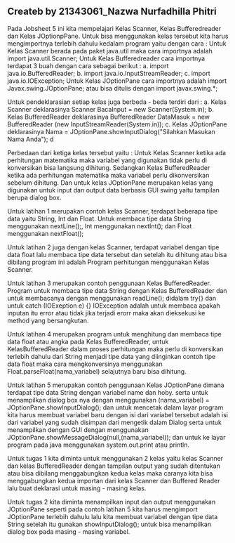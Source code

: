 ## Createb by 21343061_Nazwa Nurfadhilla Phitri
Pada Jobsheet 5 ini kita mempelajari Kelas Scanner, Kelas Bufferedreader dan Kelas JOptionpPane.
Untuk bisa menggunakan kelas tersebut kita harus mengimportnya terlebih dahulu kedalam program yaitu dengan cara :
Untuk Kelas Scanner berada pada paket java.util maka cara importnya adalah import java.util.Scanner;
Untuk Kelas Bufferedreader cara importnya terdapat 3 buah dengan cara sebagai berikut : 
a. import java.io.BufferedReader; 
b. import java.io.InputStreamReader; 
c. import java.io.IOException;
Untuk Kelas JOptionPane cara importnya adalah import Javax.swing.JOptionPane; atau bisa ditulis dengan import javax.swing.*;

Untuk pendeklarasian setiap kelas juga berbeda - beda terdiri dari :
a. Kelas Scanner deklarasinya Scanner BacaInput = new Scanner(System.in);
b. Kelas BufferedReader deklarasinya BufferedReader DataMasuk = new BufferedReader (new InputStreamReader(System.in));
c. Kelas JOptionPane deklarasinya Nama = JOptionPane.showInputDialog("Silahkan Masukan Nama Anda"); d

Perbedaan dari ketiga kelas tersebut yaitu :
Untuk Kelas Scanner ketika ada perhitungan matematika maka variabel yang digunakan tidak perlu di konversikan bisa langsung dihitung. Sedangkan Kelas BufferedReader ketika ada perhitungan matematika maka variabel perlu dikonversikan sebelum dihitung. Dan untuk kelas JOptionPane merupakan kelas yang digunakan untuk input dan output data berbasis GUI swing yaitu tampilan berupa dialog box.

Untuk latihan 1 merupakan contoh kelas Scanner, terdapat beberapa tipe data yaitu String, Int dan Float. Untuk membaca tipe data String menggunakan nextLine();, Int menggunakan nextInt();
dan Float menggunakan nextFloat();

Untuk latihan 2 juga dengan kelas Scanner, terdapat variabel dengan tipe data float lalu membaca tipe data tersebut dan setelah itu dihitung atau bisa dibilang program ini adalah Program perhitungan menggunakan Kelas Scanner.

Untuk latihan 3 merupakan contoh penggunaan Kelas BufferedReader. Program untuk membaca tipe data String dengan Kelas BufferedReader dan untuk membacanya dengan menggunakan readLine(); didalam try{} dan untuk catch (IOExeption e) {} IOException adalah untuk membaca apakah inputan itu error atau tidak jika terjadi erorr maka akan dieksekusi ke method yang bersangkutan.

Untuk latihan 4 merupakan program untuk menghitung dan membaca tipe data float atau angka pada Kelas BufferedReader, untuk KelasBufferedReader dalam proses
perhitungan maka perlu di konversikan terlebih dahulu dari String menjadi tipe data yang diinginkan contoh tipe data float maka cara mengkonversinya menggunakan Float.parseFloat(nama_variabel) selajutnya baru bisa dihitung.

Untuk latihan 5 merupakan contoh penggunaan Kelas JOptionPane dimana terdapat tipe data String dengan variabel name dan hoby. serta untuk menampilkan dialog box nya dengan menggunakan (nama_variabel) = JOptionPane.showInputDialog(); dan untuk mencetak dalam layar program kita harus membuat variabel baru dengan isi dari variabel tersebut adalah isi dari variabel yang sudah disimpan dari mengetik dalam Dialog serta untuk menampilkan dengan GUI dengan menggunakan JOptionPane.showMessageDialog(null,(nama_variabel)); dan untuk ke layar program pada java menggunakan system.out.print atau println.

Untuk tugas 1 kita diminta untuk menggunakan 2 kelas yaitu kelas Scanner dan kelas BufferedReader dengan tampilan output yang sudah ditentukan atau bisa dibilang menggabungkan kedua kelas maka caranya kita bisa menggabungkan kedua importan dari kelas Scanner dan Buffered Reader lalu buat deklarasi untuk masing - masing kelas.

Untuk tugas 2 kita diminta menampilkan input dan output menggunakan JOptionPane seperti pada contoh latihan 5 kita harus mengimport JOptionPane terlebih dahulu lalu kita membuat variabel dengan tipe data String setelah itu gunakan showInputDialog(); untuk bisa menampilkan dialog box pada masing - masing variabel.
